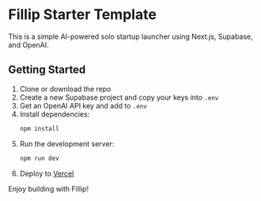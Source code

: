 
# Fillip Starter Template

This is a simple AI-powered solo startup launcher using Next.js, Supabase, and OpenAI.

## Getting Started

1. Clone or download the repo
2. Create a new Supabase project and copy your keys into `.env`
3. Get an OpenAI API key and add to `.env`
4. Install dependencies:
   ```bash
   npm install
   ```
5. Run the development server:
   ```bash
   npm run dev
   ```
6. Deploy to [Vercel](https://vercel.com)

Enjoy building with Fillip!
